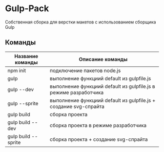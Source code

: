 # Gulp-Pack
Собственная сборка для верстки макетов с использованием сборщика Gulp

## Команды
| Название команды | Описание команды |
| ----------- | ----------- |
| npm init | подключение пакетов node.js |
| gulp | выполнение функциий default из gulpfile.js |
| gulp --dev | выполнение функциий default из gulpfile.js в режиме разработчика |
| gulp --sprite | выполнение функциий default из gulpfile.js + создание svg-спрайта |
| gulp build | сборка проекта |
| gulp build --dev | сборка проекта в режиме разработчика |
| gulp build --sprite | сборка проекта + создание svg-спрайта |
